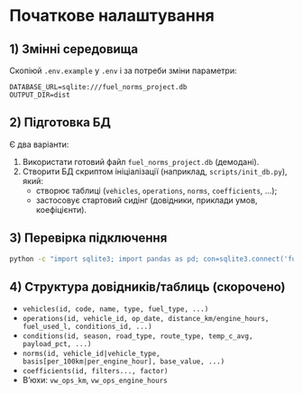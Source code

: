 # Початкове налаштування

## 1) Змінні середовища
Скопіюй `.env.example` у `.env` і за потреби зміни параметри:
```
DATABASE_URL=sqlite:///fuel_norms_project.db
OUTPUT_DIR=dist
```

## 2) Підготовка БД
Є два варіанти:
1. Використати готовий файл `fuel_norms_project.db` (демодані).
2. Створити БД скриптом ініціалізації (наприклад, `scripts/init_db.py`), який:
   - створює таблиці (`vehicles`, `operations`, `norms`, `coefficients`, ...);
   - застосовує стартовий сидінг (довідники, приклади умов, коефіцієнти).

## 3) Перевірка підключення
```bash
python -c "import sqlite3; import pandas as pd; con=sqlite3.connect('fuel_norms_project.db'); print(pd.read_sql_query('select name from sqlite_master where type=\'table\'', con).head())"
```

## 4) Структура довідників/таблиць (скорочено)
- `vehicles(id, code, name, type, fuel_type, ...)`
- `operations(id, vehicle_id, op_date, distance_km/engine_hours, fuel_used_l, conditions_id, ...)`
- `conditions(id, season, road_type, route_type, temp_c_avg, payload_pct, ...)`
- `norms(id, vehicle_id|vehicle_type, basis[per_100km|per_engine_hour], base_value, ...)`
- `coefficients(id, filters..., factor)`
- В’юхи: `vw_ops_km`, `vw_ops_engine_hours`